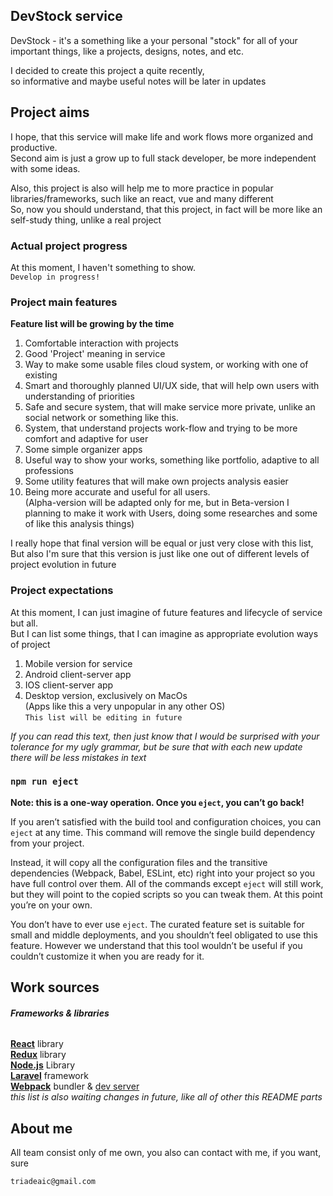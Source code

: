 ## DevStock service

DevStock - it's a something like a your personal "stock" for all of your <br>
important things, like a projects, designs, notes, and etc.<br>

I decided to create this project a quite recently,<br>
so informative and maybe useful notes will be later in updates<br>


## Project aims

I hope, that this service will make life and work flows more organized and productive.<br>
Second aim is just a grow up to full stack developer, be more independent with some ideas.<br>

Also, this project is also will help me to more practice in popular libraries/frameworks, such like an react, vue and many different<br>
So, now you should understand, that this project, in fact will be more like an self-study thing, unlike a real project

### Actual project progress

At this moment, I haven't something to show.<br>
`Develop in progress!`

### Project main features

**Feature list will be growing by the time**<br>

1. Comfortable interaction with projects
2. Good 'Project' meaning in service
3. Way to make some usable files cloud system, or working with one of existing
4. Smart and thoroughly planned UI/UX side, that will help own users with understanding of priorities
5. Safe and secure system, that will make service more private, unlike an social network or something like this.
6. System, that understand projects work-flow and trying to be more comfort and adaptive for user
7. Some simple organizer apps
8. Useful way to show your works, something like portfolio, adaptive to all professions
9. Some utility features that will make own projects analysis easier
10. Being more accurate and useful for all users. <br>
(Alpha-version will be adapted only for me, but in Beta-version I planning to make it work with Users,
 doing some researches and some of like this analysis things)

I really hope that final version will be equal or just very close with this list,<br>
But also I'm sure that this version is just like one out of different levels of project evolution in future<br>

### Project expectations

At this moment, I can just imagine of future features and lifecycle of service but all.<br>
But I can list some things, that I can imagine as appropriate evolution ways of project<br>

1. Mobile version for service
2. Android client-server app
3. IOS client-server app
4. Desktop version, exclusively on MacOs <br> (Apps like this a very unpopular in any other OS)<br>
`This list will be editing in future`


_If you can read this text, then just know that I would be surprised with your tolerance_
_for my ugly grammar, but be sure that with each new update there will be less mistakes in text_

### `npm run eject`

**Note: this is a one-way operation. Once you `eject`, you can’t go back!**

If you aren’t satisfied with the build tool and configuration choices, you can `eject` at any time. This command will remove the single build dependency from your project.

Instead, it will copy all the configuration files and the transitive dependencies (Webpack, Babel, ESLint, etc) right into your project so you have full control over them. All of the commands except `eject` will still work, but they will point to the copied scripts so you can tweak them. At this point you’re on your own.

You don’t have to ever use `eject`. The curated feature set is suitable for small and middle deployments, and you shouldn’t feel obligated to use this feature. However we understand that this tool wouldn’t be useful if you couldn’t customize it when you are ready for it.

## Work sources

###### **Frameworks & libraries**

**[React](https://github.com/facebook/react)** library <br> 
**[Redux](https://github.com/reduxjs/redux)** library <br>
**[Node.js](https://github.com/nodejs/node)** Library <br>
**[Laravel](https://github.com/laravel/laravel)** framework <br>
**[Webpack](https://github.com/webpack/webpack)** bundler & [dev server](https://github.com/webpack/webpack-dev-server) <br>
_this list is also waiting changes in future, like all of other this README parts_

## About me

All team consist only of me own, you also can contact with me, if you want, sure <br>

`triadeaic@gmail.com`
